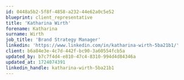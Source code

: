 ```yaml
---
id: 0448a5b2-5f8f-4858-a232-44e62a0c5e52
blueprint: client_representative
title: 'Katharina Wirth'
forename: Katharina
surname: Wirth
job_title: 'Brand Strategy Manager'
linkedin: 'https://www.linkedin.com/in/katharina-wirth-5ba21b1/'
client: b6a84e3e-4c7d-442f-bc90-3a60554fcb5a
updated_by: b7c7f4d4-e810-47c4-8310-994d4d84346a
updated_at: 1724074391
linkedin_handle: katharina-wirth-5ba21b1
---
```

